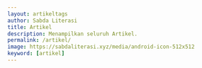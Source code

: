 ```yaml
---
layout: artikeltags
author: Sabda Literasi
title: Artikel
description: Menampilkan seluruh Artikel.
permalink: /artikel/
image: https://sabdaliterasi.xyz/media/android-icon-512x512
keyword: [artikel]
---
```

<!--<style>.search-area{background:#f2f2f2;padding:10px;border:1px solid #f3f3f3;margin:10px;text-align:center;border-radius:10px}.codehim-ss-bar{padding:10px;box-sizing:border-box}.codehim-ss-bar input[type=text]{color:#444;caret-color:#000;font-size:10pt;width:80%;padding:13px;display:inline;background:#fff;border:1px solid #e6e6e6;outline:0;border-radius:30px 0 0 30px}.codehim-circle-search-button:hover{box-shadow:1px 2px 6px #444;color:#3ea055;background:#fff}.codehim-ss-bar input[type=text]:focus{background:#fff;box-shadow:1px 2px 8px #3ea055}.codehim-circle-search-button{display:inline-block;margin-left:-33px;border:0;outline:0;background:#052a49;color:#fff;width:50px;height:50px;cursor:pointer;transition:.3s;-webkit-transition:.3s;-moz-transition:.3s;font-size:14pt;border-radius:50%}.codehim-circle-search-button:before{content:"\e986";font-family:sugengidfont;font-weight:400}
.ARTIKEL p{font-size: 14px;font-size:1.4rem;}.ARTIKEL h2{font-size:17px;font-size:1.7rem}.ease-in-out,.transition{transition-timing-function:cubic-bezier(0.4,0,0.2,1)}@tailwind base;@tailwind components;@tailwind utilities;.ARTIKEL *,.ARTIKEL ::after,.ARTIKEL ::before{box-sizing:border-box;border:0 solid #e5e7eb}::after,::before{--tw-content:''}.ARTIKEL hr{height:0;color:inherit;border-top-width:1px}abbr:where([title]){-webkit-text-decoration:underline dotted;text-decoration:underline dotted}.ARTIKEL h1,.ARTIKEL h2,.ARTIKEL h3,.ARTIKEL h4,.ARTIKEL h5,.ARTIKEL h6{font-size:inherit;font-weight:inherit}.ARTIKEL a{color:inherit;text-decoration:inherit}.ARTIKEL b,.ARTIKEL strong{font-weight:bolder}.ARTIKEL code,.ARTIKEL kbd,.ARTIKEL pre,.ARTIKEL samp{font-family:ui-monospace,SFMono-Regular,Menlo,Monaco,Consolas,"Liberation Mono","Courier New",monospace;font-size:1em}.ARTIKEL small{font-size:80%}.ARTIKEL sub,.ARTIKEL sup{font-size:75%;line-height:0;position:relative;vertical-align:baseline}.ARTIKEL sub{bottom:-.25em}.ARTIKEL sup{top:-.5em}.ARTIKEL table{text-indent:0;border-color:inherit;border-collapse:collapse}.ARTIKEL button,.ARTIKEL input,.ARTIKEL optgroup,.ARTIKEL select,.ARTIKEL textarea{font-family:inherit;font-feature-settings:inherit;font-variation-settings:inherit;font-size:100%;font-weight:inherit;line-height:inherit;color:inherit;margin:0;padding:0}.ARTIKEL button,.ARTIKEL select{text-transform:none}[type=button],[type=reset],[type=submit],button{-webkit-appearance:button;background-color:transparent;background-image:none}:-moz-focusring{outline:auto}:-moz-ui-invalid{box-shadow:none}progress{vertical-align:baseline}::-webkit-inner-spin-button,::-webkit-outer-spin-button{height:auto}[type=search]{-webkit-appearance:textfield;outline-offset:-2px}::-webkit-search-decoration{-webkit-appearance:none}::-webkit-file-upload-button{-webkit-appearance:button;font:inherit}summary{display:list-item}.ARTIKEL blockquote,.ARTIKEL dd,.ARTIKEL dl,.ARTIKEL h1,.ARTIKEL h2,.ARTIKEL h3,.ARTIKEL h4,.ARTIKEL h5,.ARTIKEL h6,.ARTIKEL hr,.ARTIKEL p,.ARTIKEL pre,figure{margin:0}.ARTIKEL fieldset{margin:0;padding:0}.ARTIKEL legend,dialog{padding:0}.ARTIKEL menu,.ARTIKEL ol,.ARTIKEL ul{list-style:none;margin:0;padding:0}textarea{resize:vertical}input::placeholder,textarea::placeholder{opacity:1;color:#9ca3af}.ARTIKEL button,[role=button]{cursor:pointer}.ARTIKEL :disabled{cursor:default}.ARTIKEL audio,.ARTIKEL canvas,.ARTIKEL embed,.ARTIKEL iframe,.ARTIKEL img,.ARTIKEL object,.ARTIKEL svg,.ARTIKEL video{display:block;vertical-align:middle}.ARTIKEL img,.ARTIKEL video{max-width:100%;height:auto}[hidden]{display:none}*,::after,::before{--tw-border-spacing-x:0;--tw-border-spacing-y:0;--tw-translate-x:0;--tw-translate-y:0;--tw-rotate:0;--tw-skew-x:0;--tw-skew-y:0;--tw-scale-x:1;--tw-scale-y:1;--tw-pan-x: ;--tw-pan-y: ;--tw-pinch-zoom: ;--tw-scroll-snap-strictness:proximity;--tw-gradient-from-position: ;--tw-gradient-via-position: ;--tw-gradient-to-position: ;--tw-ordinal: ;--tw-slashed-zero: ;--tw-numeric-figure: ;--tw-numeric-spacing: ;--tw-numeric-fraction: ;--tw-ring-inset: ;--tw-ring-offset-width:0px;--tw-ring-offset-color:#fff;--tw-ring-color:rgb(59 130 246 / 0.5);--tw-ring-offset-shadow:0 0 #0000;--tw-ring-shadow:0 0 #0000;--tw-shadow:0 0 #0000;--tw-shadow-colored:0 0 #0000;--tw-blur: ;--tw-brightness: ;--tw-contrast: ;--tw-grayscale: ;--tw-hue-rotate: ;--tw-invert: ;--tw-saturate: ;--tw-sepia: ;--tw-drop-shadow: ;--tw-backdrop-blur: ;--tw-backdrop-brightness: ;--tw-backdrop-contrast: ;--tw-backdrop-grayscale: ;--tw-backdrop-hue-rotate: ;--tw-backdrop-invert: ;--tw-backdrop-opacity: ;--tw-backdrop-saturate: ;--tw-backdrop-sepia: }::backdrop{--tw-border-spacing-x:0;--tw-border-spacing-y:0;--tw-translate-x:0;--tw-translate-y:0;--tw-rotate:0;--tw-skew-x:0;--tw-skew-y:0;--tw-scale-x:1;--tw-scale-y:1;--tw-pan-x: ;--tw-pan-y: ;--tw-pinch-zoom: ;--tw-scroll-snap-strictness:proximity;--tw-gradient-from-position: ;--tw-gradient-via-position: ;--tw-gradient-to-position: ;--tw-ordinal: ;--tw-slashed-zero: ;--tw-numeric-figure: ;--tw-numeric-spacing: ;--tw-numeric-fraction: ;--tw-ring-inset: ;--tw-ring-offset-width:0px;--tw-ring-offset-color:#fff;--tw-ring-color:rgb(59 130 246 / 0.5);--tw-ring-offset-shadow:0 0 #0000;--tw-ring-shadow:0 0 #0000;--tw-shadow:0 0 #0000;--tw-shadow-colored:0 0 #0000;--tw-blur: ;--tw-brightness: ;--tw-contrast: ;--tw-grayscale: ;--tw-hue-rotate: ;--tw-invert: ;--tw-saturate: ;--tw-sepia: ;--tw-drop-shadow: ;--tw-backdrop-blur: ;--tw-backdrop-brightness: ;--tw-backdrop-contrast: ;--tw-backdrop-grayscale: ;--tw-backdrop-hue-rotate: ;--tw-backdrop-invert: ;--tw-backdrop-opacity: ;--tw-backdrop-saturate: ;--tw-backdrop-sepia: }.absolute{position:absolute}.relative{position:relative;overflow:hidden}.bottom-0{bottom:0}.left-0{left:0}.right-0{right:0}.top-0{top:0}.mx-auto{margin-left:auto;margin-right:auto}.mb-5{margin-bottom:1.25rem}.mb-2{margin-bottom:.5rem}.mb-auto{margin-bottom:auto}.ml-1{margin-left:.25rem}.mr-1{margin-right:.25rem}.mr-3{margin-right:.75rem}.mt-3{margin-top:.75rem}.inline-block{display:inline-block}.flex{display:flex}.grid{display:grid}.h-5{height:1.25rem}.h-6{height:1.5rem}.w-full{width:100%}.max-w-screen-xl{max-width:1280px}.grid-cols-1{grid-template-columns:repeat(1,minmax(0,1fr))}.flex-row{flex-direction:row}.flex-col{flex-direction:column}.items-center{align-items:center}.justify-between{justify-content:space-between}.gap-10{gap:2.5rem}.overflow-hidden{overflow:hidden}.rounded{border-radius:.25rem}.border-b{border-bottom-width:1px}.border-b-2{border-bottom-width:2px}.border-indigo-600{--tw-border-opacity:1;border-color:rgb(242 105 38 / var(--tw-border-opacity))}.bg-gray-100{--tw-bg-opacity:1;background-color:rgb(243 244 246 / var(--tw-bg-opacity))}.bg-gray-900{--tw-bg-opacity:1;background-color:rgb(17 24 39 / var(--tw-bg-opacity))}.bg-indigo-600{--tw-bg-opacity:1;background-color:rgb(242 105 38 / var(--tw-bg-opacity))}.p-5{padding:1.25rem}.px-4{padding-left:1rem;padding-right:1rem}.px-6{padding-left:1.5rem;padding-right:1.5rem}.px-6 i{font-size:15px}.py-1{padding-top:.25rem;padding-bottom:.25rem}.py-2{padding-top:.5rem;padding-bottom:.5rem}.py-3{padding-top:.75rem;padding-bottom:.75rem}.font-semibold i{font-size:14px}.py-4{padding-top:1rem;padding-bottom:1rem}.pb-2{padding-bottom:.5rem}.pr-2{padding-right:.5rem}.text-sm{text-align:justify;font-size:1.5rem}.text-lg{font-size:1.125rem;line-height:1.75rem}.text-xs{font-size: 1.2rem}.font-medium{font-weight:600}.font-semibold{font-weight:600}.uppercase{text-transform:uppercase}.text-gray-900{--tw-text-opacity:1;color:rgb(17 24 39 / var(--tw-text-opacity))}.dark .p-5 a:hover,.hover\:text-indigo-600:hover,.text-indigo-600{--tw-text-opacity:1;color:rgb(242 105 38 / var(--tw-text-opacity))}.dark .p-5 a{color:#d9dfe5}.text-white{--tw-text-opacity:1;color:rgb(255 255 255 / var(--tw-text-opacity))}.opacity-25{opacity:.25}.shadow-lg{background:#f3f4f61f;border-radius:2%;--tw-shadow:0 10px 15px -3px rgb(0 0 0 / 0.1),0 4px 6px -4px rgb(0 0 0 / 0.1);--tw-shadow-colored:0 10px 15px -3px var(--tw-shadow-color),0 4px 6px -4px var(--tw-shadow-color);box-shadow:var(--tw-ring-offset-shadow,0 0 #0000),var(--tw-ring-shadow,0 0 #0000),var(--tw-shadow)}.transition{transition-property:color,background-color,border-color,text-decoration-color,fill,stroke,opacity,box-shadow,transform,filter,backdrop-filter,-webkit-text-decoration-color,-webkit-backdrop-filter;transition-duration:150ms}.duration-300{transition-duration:.3s}.duration-500{transition-duration:.5s}.hover\:bg-transparent:hover{background-color:transparent}.hover\:bg-white:hover{--tw-bg-opacity:1;background-color:rgb(255 255 255 / var(--tw-bg-opacity))}@media (min-width:640px){.sm\:grid-cols-2{grid-template-columns:repeat(2,minmax(0,1fr))}.sm\:p-10{padding:2.5rem}}@media (min-width:768px){.md\:grid-cols-3{grid-template-columns:repeat(3,minmax(0,1fr))}.md\:p-16{padding:4rem}}   
</style>


<div class='search-area'><div class='codehim-ss-bar'> <form id="CariProduk"><input onkeyup="cariproduk()" type='text' id="SerNOw" autocomplete="off" placeholder="Cari Artikel Di Sini..."/><button type="submit" class="codehim-circle-search-button" disabled> </button> </form> </div> </div>

<div class="ARTIKEL"><div class="max-w-screen-xl mx-auto p-5 sm:p-10 md:p-16">
    <div class="border-b mb-5 flex justify-between text-sm">
        <div class="text-indigo-600 flex items-center pb-2 pr-2 border-b-2 border-indigo-600 uppercase">
            <a href="{{ site.url }}/artikel/" class="font-semibold inline-block"><i class="fa fa-book"></i> <span id="hasilo">All Article</span></a>
        </div>
        
    </div>
    <div class="grid grid-cols-1 sm:grid-cols-2 md:grid-cols-3 gap-10" id="isi_produk">
    
{% assign puuu = site.artikel | sort: "date_short" | reverse %}{% for POST in puuu %}
<article data-search-term="{{ POST.tag }}{{ POST.title | replace: ' ','' | downcase }}{{ POST.description | replace: ' ','' | replace: '"','' | downcase }}" class="rounded searproduk overflow-hidden shadow-lg flex flex-col">
<a href="{{ POST.url | prepend: site.url }}"></a><div class="relative"><span class='sabda-bookmark-btn bookmarket' data-quantity='1' data-borkimage='{{ POST.image }}?resize=320%2C320&ssl=1' data-id='{{ POST.url | replace: "/","" }}' data-link='{{ POST.url | prepend: site.url }}' data-title='{{ POST.title }}'><i class="fa-regular fa-bookmark"></i></span><a href="{{ POST.url | prepend: site.url }}"><img height="269" src="data:," width="480" class="lazyload w-full" data-src="{{ POST.image }}?resize=480%2C269&ssl=1" alt="{{ POST.title }}"><div class="lazy-loading"></div><div class="hover:bg-transparent transition duration-300 absolute bottom-0 top-0 right-0 left-0 bg-gray-900 opacity-25"></div></a><a href="{{ POST.url | prepend: site.url }}"><div class="text-xs absolute top-0 right-0 bg-indigo-600 px-4 py-2 text-white mt-3 mr-3 hover:bg-white hover:text-indigo-600 transition duration-500 ease-in-out"> {{ POST.tag }} </div></a></div><div class="px-6 py-4 mb-auto"><h2><a href="{{ POST.url | prepend: site.url }}" class="font-medium inline-block hover:text-indigo-600 transition duration-500 ease-in-out inline-block mb-2">{{ POST.title }}</a></h2><p class="text-gray-500 text-sm"> {{ POST.description }} </p></div><div class="px-6 py-3 flex flex-row items-center justify-between bg-gray-100"><span href="{{ POST.url | prepend: site.url }}" class="py-1 text-xs font-regular text-gray-900 mr-1 flex flex-row items-center"><i class="fa fa-clock"></i><span class="ml-1">{% assign words = POST.content | strip_html | number_of_words %}{% if words < 360 %}1 min{% else %}{{ words | divided_by:180 }} mins{% endif %} read</span></span><span href="{{ POST.url | prepend: site.url }}" class="py-1 text-xs font-regular text-gray-900 mr-1 flex flex-row items-center"><i class="fa fa fa-comment-lines"></i><span class="ml-1"><b class="DisCount" data-URL="{{ POST.url | prepend: site.url }}">0</b> Komentar</span></span></div></article>
{% endfor %}
    </div></div></div>
  
  
  
  
  
  <script>var url_wa="https://api.whatsapp.com/send/";function noproduk(){var e=document.getElementsByClassName("showw"),a=document.getElementById("hasilo");e.length>0?a.innerHTML="Total Artikel: "+e.length:a.innerHTML='Maaf Artikel yang Anda cari belum kami input.<br>HUBUNGI Admin UNTUK REQUEST Artikel<br><a href="'+url_wa+'?phone={{ site.hp }}&amp;text=Halo%20min%20saya%20ingin%20memesan%20Artikel%2Cberikut%20datanya%3A%0A---%0AJudul%3A%0APenulis%3A%0APenerbit%3A%0A---%0Asaya%20berharap%20bisa%20segerah%20di%20upload%20di%20https%3A%2F%2Fsabdaliteari.shop" style="border: 2px solid; display: block; margin: 7px; padding: 2px; font-weight: 600;">KLIK DISINI</a>'}function cariproduk(){var e=document.getElementById("SerNOw").value.toLowerCase();document.getElementById("isi_produk");for(var a=document.querySelectorAll("article.searproduk"),t=0;t<a.length;t++)a[t].getAttribute("data-search-term").toLowerCase().indexOf(e.split(" ").join(""))>-1?(a[t].classList.remove("hidden"),a[t].classList.add("showw")):(a[t].classList.add("hidden"),a[t].classList.remove("showw")),noproduk()}function PARams(){var e=function e(a=null){if(null===a)return null;for(var t,i=[],r=window.location.href.slice(window.location.href.indexOf("?")+1).split("&"),l=0;l<r.length;l++)t=r[l].split("="),i.push(t[0]),i[t[0]]=t[1];return i[a]}("Artikel"),a=e.toLowerCase().replace("#","").split("%20").join("");console.log(a),document.getElementById("isi_produk");for(var t=document.querySelectorAll("article.searproduk"),i=0;i<t.length;i++){t[i].getAttribute("data-search-term").toLowerCase().indexOf(a.split(" ").join(""))>-1?(t[i].classList.remove("hidden"),t[i].classList.add("showw")):(t[i].classList.add("hidden"),t[i].classList.remove("showw"));var r=document.getElementsByClassName("showw"),l=document.getElementById("hasilo");r.length>0?l.innerHTML="Hasil dari:  <i>"+e.toUpperCase().replace("#","").split("%20").join(" ")+"</i><br/> Total Artikel: "+r.length:l.innerHTML="Maaf Artikel yang Anda cari (<i>"+e.toUpperCase().replace("#","").split("%20").join(" ")+'</i>) belum kami input.<br>HUBUNGI Admin UNTUK REQUEST Artikel<br><a href="'+url_wa+'?phone={{ site.hp }}&amp;text=Halo%20min%20saya%20ingin%20memesan%20Artikel%2Cberikut%20datanya%3A%0A---%0AJudul%3A%0APenulis%3A%0APenerbit%3A%0A---%0Asaya%20berharap%20bisa%20segerah%20di%20upload%20di%20https%3A%2F%2Fsabdaliteari.shop" style="border: 2px solid; display: block; margin: 7px; padding: 2px; font-weight: 600;">KLIK DISINI</a>',document.getElementById("ulng").style.display="flex"}}/Android|webOS|iPhone|iPad|iPod|BlackBerry|IEMobile|Opera Mini/i.test(navigator.userAgent)&&(url_wa="whatsapp://send/");
</script>


<div id="ms-related-post"><div class="ms-related-title"><p id="hasilo">all Article</p></div>
    
    <ul class="ms-related-hasthumb" id="isi_produk">{% assign post = site.artikel | sort: "date_short" | reverse %}{% for p in post %}<li data-search-term="{{ p.tag }}{{ p.title | replace: ' ','' | downcase }}{{ p.description | replace: ' ','' | replace: '"','' | downcase }}" class="searproduk"><div class="msr-thumb-outer"><a title="{{ p.title }}" href="{{ p.url | prepend: site.url }}"><img alt="{{ p.title }}" class="msr-thumb lazyload" data-src="{{ p.image }}?resize=300%2C300&ssl=1" width="300" height="300" src="data:,"><div class="lazy-loading"></div></a></div><div class="msr-post-summary"><div class="harga-produk">{{ p.tag }}</div><div class="msr-post-title"><a title="{{ p.title }}" href="{{ p.url | prepend: site.url }}">{{ p.title }}</a></div></div></li>{% endfor %}</ul>
    </div>
    
    
    <script>var url_wa="https://api.whatsapp.com/send/";function noproduk(){var e=document.getElementsByClassName("showw"),a=document.getElementById("hasilo");e.length>0?a.innerHTML="Total Artikel: "+e.length:a.innerHTML='Maaf Artikel yang Anda cari belum kami input.<br>HUBUNGI Admin UNTUK REQUEST Artikel<br><a href="'+url_wa+'?phone={{ site.hp }}&amp;text=Halo%20min%20saya%20ingin%20memesan%20Artikel%2Cberikut%20datanya%3A%0A---%0AJudul%3A%0APenulis%3A%0APenerbit%3A%0A---%0Asaya%20berharap%20bisa%20segerah%20di%20upload%20di%20https%3A%2F%2Fsabdaliteari.shop" style="border: 2px solid; display: block; margin: 7px; padding: 2px; font-weight: 600;">KLIK DISINI</a>'}function cariproduk(){var e=document.getElementById("SerNOw").value.toLowerCase();document.getElementById("isi_produk");for(var a=document.querySelectorAll("#ms-related-post .ms-related-hasthumb li.searproduk"),t=0;t<a.length;t++)a[t].getAttribute("data-search-term").toLowerCase().indexOf(e.split(" ").join(""))>-1?(a[t].classList.remove("hidden"),a[t].classList.add("showw")):(a[t].classList.add("hidden"),a[t].classList.remove("showw")),noproduk()}function PARams(){var e=function e(a=null){if(null===a)return null;for(var t,i=[],r=window.location.href.slice(window.location.href.indexOf("?")+1).split("&"),l=0;l<r.length;l++)t=r[l].split("="),i.push(t[0]),i[t[0]]=t[1];return i[a]}("Artikel"),a=e.toLowerCase().replace("#","").split("%20").join("");console.log(a),document.getElementById("isi_produk");for(var t=document.querySelectorAll("#ms-related-post .ms-related-hasthumb li.searproduk"),i=0;i<t.length;i++){t[i].getAttribute("data-search-term").toLowerCase().indexOf(a.split(" ").join(""))>-1?(t[i].classList.remove("hidden"),t[i].classList.add("showw")):(t[i].classList.add("hidden"),t[i].classList.remove("showw"));var r=document.getElementsByClassName("showw"),l=document.getElementById("hasilo");r.length>0?l.innerHTML="Hasil dari:  <i>"+e.toUpperCase().replace("#","").split("%20").join(" ")+"</i><br/> Total Artikel: "+r.length:l.innerHTML="Maaf Artikel yang Anda cari (<i>"+e.toUpperCase().replace("#","").split("%20").join(" ")+'</i>) belum kami input.<br>HUBUNGI Admin UNTUK REQUEST Artikel<br><a href="'+url_wa+'?phone={{ site.hp }}&amp;text=Halo%20min%20saya%20ingin%20memesan%20Artikel%2Cberikut%20datanya%3A%0A---%0AJudul%3A%0APenulis%3A%0APenerbit%3A%0A---%0Asaya%20berharap%20bisa%20segerah%20di%20upload%20di%20https%3A%2F%2Fsabdaliteari.shop" style="border: 2px solid; display: block; margin: 7px; padding: 2px; font-weight: 600;">KLIK DISINI</a>',document.getElementById("ulng").style.display="flex"}}/Android|webOS|iPhone|iPad|iPod|BlackBerry|IEMobile|Opera Mini/i.test(navigator.userAgent)&&(url_wa="whatsapp://send/");
</script>
-->
